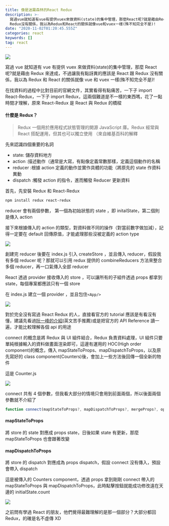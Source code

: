```yaml
---
title: 像是迷霧森林的React Redux
description: >-
  寫過vue就知道有vue有提供vuex來做資料(state)的集中管理，那麼React呢?就是藉由Redux來達成，不過讓我有點訝異的應該是React 跟
  Redux沒有關係，我以為Redux和React的關係就像vue和vuex一樣(殊不知完全不是)!
date: "2020-11-02T01:20:45.555Z"
categories: react
keywords: []
tag: react
---
```


![](/img/1__r39WdqeIKNCB3zpgB5__PCA.jpeg)

寫過 vue 就知道有 vue 有提供 vuex 來做資料(state)的集中管理，那麼 React 呢?就是藉由 Redux 來達成，不過讓我有點訝異的應該是 React 跟 Redux 沒有關係，我以為 Redux 和 React 的關係就像 vue 和 vuex 一樣(殊不知完全不是)!

在找資料的過程中比對目前的官網文件，其實看得有點痛苦，一下子 import React-Redux，一下子 import Redux，這兩個難道是不一樣的東西嗎，花了一點時間才理解，原來 React-Redux 是 React 與 Redux 的橋樑

#### 什麼是 Redux？

> Redux 一個用於應用程式狀態管理的開源 JavaScript 庫。Redux 經常與 React 搭配運用，但其也可以獨立使用 （來自維基百科的解釋

先來認識四個重要的名詞

- state: 儲存資料地方
- action :描述動作（通常是大寫，有點像定義常數那樣，定義這個動作的名稱
- reducer :根據 action 定義的動作並實作具體的功能（將原先的 state 作資料異動
- dispatch :觸發 action 的指令，進而觸發 Reducer 更新資料

首先，先安裝 Redux 和 React-Redux

```bash
npm install redux react-redux
```

reducer 會有兩個參數， 第一個為初始狀態的 state ，即 initalState，第二個則是傳入 action

接下來根據傳入的 action 的類型，對資料做不同的操作（對當前數字做加減），記得一定要在 default 回傳原值，才能處理那些沒被定義的 action type

![](/img/1__50288MQ04Ir__n137St3T8w.png)

創建完 reducer 後要在 index.js 引入 createStore ，並且傳入 reducer，假設我有多個 reducer 呢？那就可以引用 redux 提供的 combineReducers 方法來整合多個 reducer，再一口氣傳入全部 reducer

React 透過 provider 接收傳入的 store ，可以讓所有的子組件透過 props 都拿到 state，每個專案都應該只有一個 store

在 index.js 建立一個 provider ，並且包住`<App/>`

![](/img/1__9M2IbbimRsj5CBxxd6GHZQ.png)

對於完全沒有寫過 React Redux 的人，直接看官方的 tutorial 應該是有看沒有懂，建議先看過[阮一峰的介紹](https://www.ruanyifeng.com/blog/2016/09/redux_tutorial_part_three_react-redux.html)(英文苦手推薦)或是把官方的 API Reference 讀一遍，才能比較理解各個 api 的用途

connect 的概念是將 Redux 與 UI 組件結合，Redux 負責資料處理，UI 組件只要單純根據輸入的資料做畫面渲染即可，這邊有運用的 HOC(High order component)的概念，傳入 mapStateToProps、mapDispatchToProps，以及原先寫好的 class component(Counters)後，會加上一些方法後回傳一個全新的物件

這是 Counter.js

![](/img/1__0jIluWd__mcnpw7jqpJb8Cg.png)

connect 共有 4 個參數，但我看大部分的情境只會用到前面兩個，所以後面兩個參數就不介紹了

```javascript
function connect(mapStateToProps?, mapDispatchToProps?, mergeProps?, options?))
```

#### mapStateToProps

將 store 的 state 對應成 props state，日後如果 state 有更新，那麼 mapStateToProps 也會跟著改變

#### mapDispatchToProps

將 store 的 dispatch 對應成為 props dispatch，假設 connect 沒有傳入，預設會帶入 dispatch

這是被傳入的 Counters component，透過 props 拿到剛剛 connect 帶入的 mapStateToProps 與 mapDispatchToProps，此時點擊按鈕就能成功修改遠在天邊的 initialState.count

![](/img/1__Fq3C7as79OhEl58okfZhWw.png)

之前問有學過 React 的朋友，他們覺得最難理解的是那一個部分？大部分都回 Redux，的確是名不虛傳 XD
